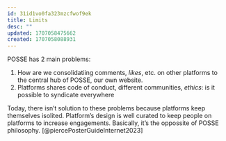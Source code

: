 ```yaml
---
id: 31id1vo0fa323mzcfwof9ek
title: Limits
desc: ""
updated: 1707058475662
created: 1707058088931
---
```


POSSE has 2 main problems:

1. How are we consolidatiing comments, _likes_, etc. on other platforms to the central hub of POSSE, our own website.
2. Platforms shares code of conduct, different communities, _ethics_: is it possible to syndicate everywhere

Today, there isn’t solution to these problems because platforms keep themselves isolited. Platform’s design is well curated to keep people on platforms to increase engagements. Basically, it’s the oppossite of POSSE philosophy. [@piercePosterGuideInternet2023]
